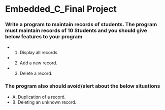 # Embedded_C_Final Project

### Write a program to maintain records of students. The program must maintain records of 10 Students and you should give below features to your program
- 1. Display all records.
- 2. Add a new record.
- 3. Delete a record.
### The program also should avoid/alert about the below situations
- A. Duplication of a record.
- B. Deleting an unknown record.
